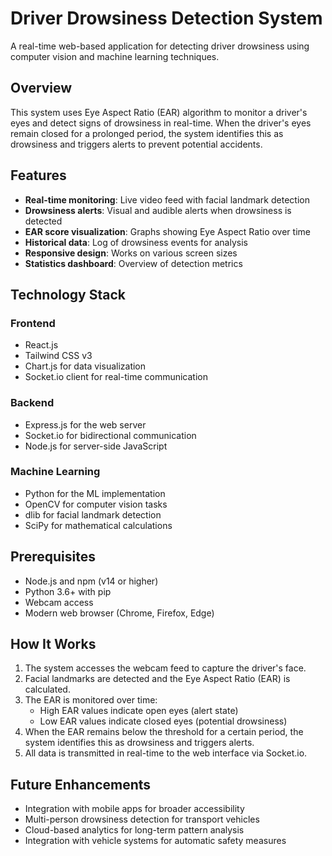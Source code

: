 ﻿# Driver Drowsiness Detection System

A real-time web-based application for detecting driver drowsiness using computer vision and machine learning techniques.


## Overview

This system uses Eye Aspect Ratio (EAR) algorithm to monitor a driver's eyes and detect signs of drowsiness in real-time. When the driver's eyes remain closed for a prolonged period, the system identifies this as drowsiness and triggers alerts to prevent potential accidents.

## Features

- **Real-time monitoring**: Live video feed with facial landmark detection
- **Drowsiness alerts**: Visual and audible alerts when drowsiness is detected
- **EAR score visualization**: Graphs showing Eye Aspect Ratio over time
- **Historical data**: Log of drowsiness events for analysis
- **Responsive design**: Works on various screen sizes
- **Statistics dashboard**: Overview of detection metrics

## Technology Stack

### Frontend
- React.js
- Tailwind CSS v3
- Chart.js for data visualization
- Socket.io client for real-time communication

### Backend
- Express.js for the web server
- Socket.io for bidirectional communication
- Node.js for server-side JavaScript

### Machine Learning
- Python for the ML implementation
- OpenCV for computer vision tasks
- dlib for facial landmark detection
- SciPy for mathematical calculations


## Prerequisites

- Node.js and npm (v14 or higher)
- Python 3.6+ with pip
- Webcam access
- Modern web browser (Chrome, Firefox, Edge)

## How It Works

1. The system accesses the webcam feed to capture the driver's face.
2. Facial landmarks are detected and the Eye Aspect Ratio (EAR) is calculated.
3. The EAR is monitored over time:
   - High EAR values indicate open eyes (alert state)
   - Low EAR values indicate closed eyes (potential drowsiness)
4. When the EAR remains below the threshold for a certain period, the system identifies this as drowsiness and triggers alerts.
5. All data is transmitted in real-time to the web interface via Socket.io.

## Future Enhancements

- Integration with mobile apps for broader accessibility
- Multi-person drowsiness detection for transport vehicles
- Cloud-based analytics for long-term pattern analysis
- Integration with vehicle systems for automatic safety measures


